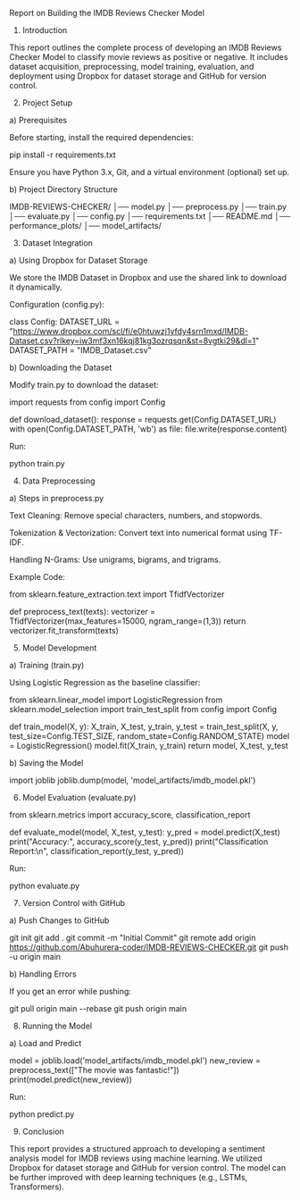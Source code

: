Report on Building the IMDB Reviews Checker Model

1. Introduction

This report outlines the complete process of developing an IMDB Reviews Checker Model to classify movie reviews as positive or negative. It includes dataset acquisition, preprocessing, model training, evaluation, and deployment using Dropbox for dataset storage and GitHub for version control.

2. Project Setup

a) Prerequisites

Before starting, install the required dependencies:

pip install -r requirements.txt

Ensure you have Python 3.x, Git, and a virtual environment (optional) set up.

b) Project Directory Structure

IMDB-REVIEWS-CHECKER/
│── model.py
│── preprocess.py
│── train.py
│── evaluate.py
│── config.py
│── requirements.txt
│── README.md
│── performance_plots/
│── model_artifacts/

3. Dataset Integration

a) Using Dropbox for Dataset Storage

We store the IMDB Dataset in Dropbox and use the shared link to download it dynamically.

Configuration (config.py):

class Config:
    DATASET_URL = "https://www.dropbox.com/scl/fi/e0htuwzj1yfdy4srn1mxd/IMDB-Dataset.csv?rlkey=iw3mf3xn16kqj81kg3ozrqsqn&st=8vgtki29&dl=1"
    DATASET_PATH = "IMDB_Dataset.csv"

b) Downloading the Dataset

Modify train.py to download the dataset:

import requests
from config import Config

def download_dataset():
    response = requests.get(Config.DATASET_URL)
    with open(Config.DATASET_PATH, 'wb') as file:
        file.write(response.content)

Run:

python train.py

4. Data Preprocessing

a) Steps in preprocess.py

Text Cleaning: Remove special characters, numbers, and stopwords.

Tokenization & Vectorization: Convert text into numerical format using TF-IDF.

Handling N-Grams: Use unigrams, bigrams, and trigrams.

Example Code:

from sklearn.feature_extraction.text import TfidfVectorizer

def preprocess_text(texts):
    vectorizer = TfidfVectorizer(max_features=15000, ngram_range=(1,3))
    return vectorizer.fit_transform(texts)

5. Model Development

a) Training (train.py)

Using Logistic Regression as the baseline classifier:

from sklearn.linear_model import LogisticRegression
from sklearn.model_selection import train_test_split
from config import Config

def train_model(X, y):
    X_train, X_test, y_train, y_test = train_test_split(X, y, test_size=Config.TEST_SIZE, random_state=Config.RANDOM_STATE)
    model = LogisticRegression()
    model.fit(X_train, y_train)
    return model, X_test, y_test

b) Saving the Model

import joblib
joblib.dump(model, 'model_artifacts/imdb_model.pkl')

6. Model Evaluation (evaluate.py)

from sklearn.metrics import accuracy_score, classification_report

def evaluate_model(model, X_test, y_test):
    y_pred = model.predict(X_test)
    print("Accuracy:", accuracy_score(y_test, y_pred))
    print("Classification Report:\n", classification_report(y_test, y_pred))

Run:

python evaluate.py

7. Version Control with GitHub

a) Push Changes to GitHub

git init
git add .
git commit -m "Initial Commit"
git remote add origin https://github.com/Abuhurera-coder/IMDB-REVIEWS-CHECKER.git
git push -u origin main

b) Handling Errors

If you get an error while pushing:

git pull origin main --rebase
git push origin main

8. Running the Model

a) Load and Predict

model = joblib.load('model_artifacts/imdb_model.pkl')
new_review = preprocess_text(["The movie was fantastic!"])
print(model.predict(new_review))

Run:

python predict.py

9. Conclusion

This report provides a structured approach to developing a sentiment analysis model for IMDB reviews using machine learning. We utilized Dropbox for dataset storage and GitHub for version control. The model can be further improved with deep learning techniques (e.g., LSTMs, Transformers).

